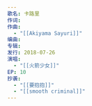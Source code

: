 ```yaml
---
歌名: 卡路里
作词: 
作曲:
  - "[[Akiyama Sayuri]]"
编曲: 
专辑: 
发行: 2018-07-26
演唱:
  - "[[火箭少女]]"
EP: 10
抄袭:
  - "[[要抱抱]]"
  - "[[smooth criminal]]"
---
```

